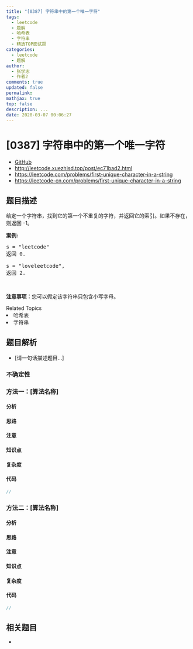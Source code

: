 ```yaml
---
title: "[0387] 字符串中的第一个唯一字符"
tags:
  - leetcode
  - 题解
  - 哈希表
  - 字符串
  - 精选TOP面试题
categories:
  - leetcode
  - 题解
author:
  - 张学志
  - 作者2
comments: true
updated: false
permalink:
mathjax: true
top: false
description: ...
date: 2020-03-07 00:06:27
---
```



# [0387] 字符串中的第一个唯一字符
* [GitHub](https://github.com/algoboy101/LeetCodeCrowdsource/tree/master/_posts/QA/%5B0387%5D%20%E5%AD%97%E7%AC%A6%E4%B8%B2%E4%B8%AD%E7%9A%84%E7%AC%AC%E4%B8%80%E4%B8%AA%E5%94%AF%E4%B8%80%E5%AD%97%E7%AC%A6.md)
* http://leetcode.xuezhisd.top/post/ec71bad2.html
* https://leetcode.com/problems/first-unique-character-in-a-string
* https://leetcode-cn.com/problems/first-unique-character-in-a-string


## 题目描述

<p>给定一个字符串，找到它的第一个不重复的字符，并返回它的索引。如果不存在，则返回 -1。</p>

<p><strong>案例:</strong></p>

<pre>
s = &quot;leetcode&quot;
返回 0.

s = &quot;loveleetcode&quot;,
返回 2.
</pre>

<p>&nbsp;</p>

<p><strong>注意事项：</strong>您可以假定该字符串只包含小写字母。</p>
<div><div>Related Topics</div><div><li>哈希表</li><li>字符串</li></div></div>


## 题目解析
* [请一句话描述题目...]

### 不确定性


### 方法一：[算法名称]

#### 分析

#### 思路

#### 注意

#### 知识点

#### 复杂度

#### 代码

```cpp
//
```


### 方法二：[算法名称]

#### 分析

#### 思路

#### 注意

#### 知识点

#### 复杂度

#### 代码

```cpp
//
```


## 相关题目
* 
